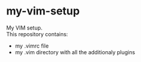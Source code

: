 # my-vim-setup

My VIM setup.  
This repository contains: 
- my .vimrc file
- my .vim directory with all the additionaly plugins


